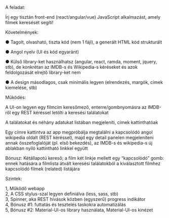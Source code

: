 A feladat:

Írj egy tisztán front-end (react/angular/vue) JavaScript alkalmazást, amely filmek keresését segíti!

Követelmények:

●  Tagolt, olvasható, tiszta kód (nem 1 fájl), a generált HTML kód strukturált

●  Angol nyelv (UI és kód egyaránt)

●  Külső library-ket használhatsz (angular, react, ramda, moment, jquery, stb), de konkrétan az IMDB-s és Wikipedia-s kéréseket és azok feldolgozását elrejtő library-ket nem

●  A design másodlagos, csak minimális legyen (elrendezés, margók, címek kiemelése, stb)

Működés:

A UI-on legyen egy filmcím keresőmező, enterre/gombnyomásra az IMDB-ről egy REST kéréssel letölti a keresési találatokat

A találatokat és néhány adatukat listában megjeleníti, címek kattinthatóak 

Egy címre kattintva az app megpróbálja megtalálni a kapcsolódó angol wikipedia oldalt (REST kéréssel), majd egy detail panelen megjeleníteni annak összefoglalóját (pl. első bekezdés), az IMDB-s és wikipedia-s új ablakban nyíló kattintható linkkel együtt

Bónusz: Kétállapotú kereső; a film két linkje mellett egy “kapcsolódó” gomb: ennek hatására a filmlista átvált keresési találatokból a kiválasztott filmhez kapcsolódó filmek (related) listájára

Szintek:

1, Működő webapp    
2, A CSS stylus-szal legyen definiálva (less, sass, stb)      
3, Spinner, aka REST hívások közben (egyszerű) progress indikátor      
4, Bónusz #1: futtatás és tesztelés taskokra automatizálás      
5, Bónusz #2: Material-UI-os library használata, Material-UI-os kinézet      